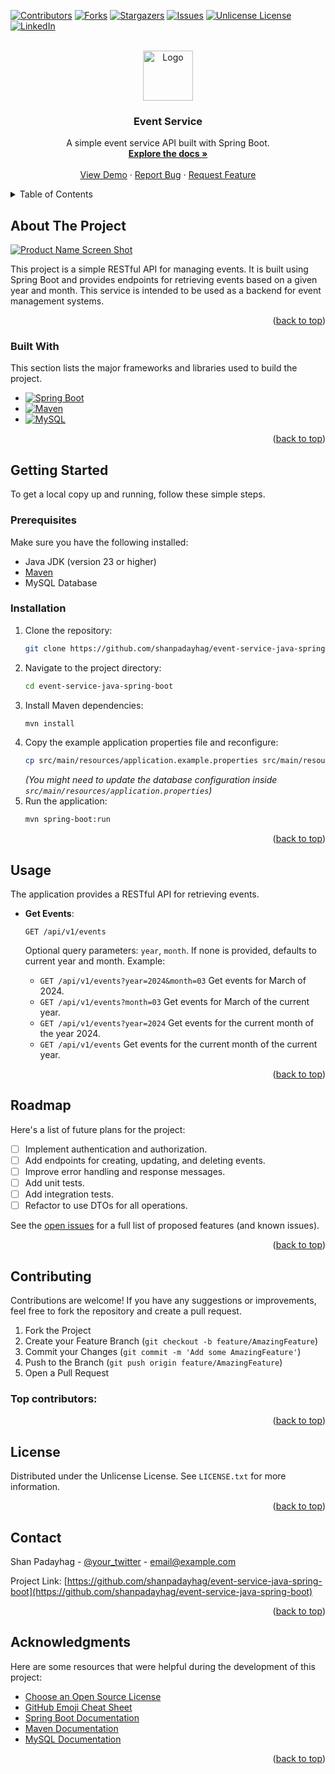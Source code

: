<!-- Improved compatibility of back to top link: See: https://github.com/shanpadayhag/Best-README-Template/pull/73 -->
<a id="readme-top"></a>
<!--
*** Thanks for checking out the Best-README-Template. If you have a suggestion
*** that would make this better, please fork the repo and create a pull request
*** or simply open an issue with the tag "enhancement".
*** Don't forget to give the project a star!
*** Thanks again! Now go create something AMAZING! :D
-->

<!-- PROJECT SHIELDS -->
<!--
*** I'm using markdown "reference style" links for readability.
*** Reference links are enclosed in brackets [ ] instead of parentheses ( ).
*** See the bottom of this document for the declaration of the reference variables
*** for contributors-url, forks-url, etc. This is an optional, concise syntax you may use.
*** https://www.markdownguide.org/basic-syntax/#reference-style-links
-->
[![Contributors][contributors-shield]][contributors-url]
[![Forks][forks-shield]][forks-url]
[![Stargazers][stars-shield]][stars-url]
[![Issues][issues-shield]][issues-url]
[![Unlicense License][license-shield]][license-url]
[![LinkedIn][linkedin-shield]][linkedin-url]

<!-- PROJECT LOGO -->
<br />
<div align="center">
  <a href="https://github.com/shanpadayhag/event-service-java-spring-boot">
    <img src="public/logo.png" alt="Logo" width="80" height="80">
  </a>

  <h3 align="center">Event Service</h3>

  <p align="center">
    A simple event service API built with Spring Boot.
    <br />
    <a href="https://github.com/shanpadayhag/event-service-java-spring-boot"><strong>Explore the docs »</strong></a>
    <br />
    <br />
    <a href="https://github.com/shanpadayhag/event-service-java-spring-boot">View Demo</a>
    ·
    <a href="https://github.com/shanpadayhag/event-service-java-spring-boot/issues/new?labels=bug&template=bug-report---.md">Report Bug</a>
    ·
    <a href="https://github.com/shanpadayhag/event-service-java-spring-boot/issues/new?labels=enhancement&template=feature-request---.md">Request Feature</a>
  </p>
</div>

<!-- TABLE OF CONTENTS -->
<details>
  <summary>Table of Contents</summary>
  <ol>
    <li>
      <a href="#about-the-project">About The Project</a>
      <ul>
        <li><a href="#built-with">Built With</a></li>
      </ul>
    </li>
    <li>
      <a href="#getting-started">Getting Started</a>
      <ul>
         <li><a href="#prerequisites">Prerequisites</a></li>
        <li><a href="#installation">Installation</a></li>
      </ul>
    </li>
    <li><a href="#usage">Usage</a></li>
    <li><a href="#roadmap">Roadmap</a></li>
    <li><a href="#contributing">Contributing</a></li>
    <li><a href="#license">License</a></li>
    <li><a href="#contact">Contact</a></li>
    <li><a href="#acknowledgments">Acknowledgments</a></li>
  </ol>
</details>

<!-- ABOUT THE PROJECT -->
## About The Project

[![Product Name Screen Shot][product-screenshot]](https://example.com)

This project is a simple RESTful API for managing events. It is built using Spring Boot and provides endpoints for retrieving events based on a given year and month. This service is intended to be used as a backend for event management systems.

<p align="right">(<a href="#readme-top">back to top</a>)</p>

### Built With

This section lists the major frameworks and libraries used to build the project.

*   [![Spring Boot][springboot.io]][springboot-url]
*   [![Maven][maven.apache.org]][maven-url]
*   [![MySQL][mysql.com]][mysql-url]

<p align="right">(<a href="#readme-top">back to top</a>)</p>

<!-- GETTING STARTED -->
## Getting Started

To get a local copy up and running, follow these simple steps.

### Prerequisites

Make sure you have the following installed:

*   Java JDK (version 23 or higher)
*   [Maven](https://maven.apache.org/download.cgi)
*   MySQL Database

### Installation

1.  Clone the repository:
    ```sh
    git clone https://github.com/shanpadayhag/event-service-java-spring-boot.git
    ```
2.  Navigate to the project directory:
    ```sh
    cd event-service-java-spring-boot
    ```
3.  Install Maven dependencies:
    ```sh
    mvn install
    ```
4.  Copy the example application properties file and reconfigure:
    ```sh
    cp src/main/resources/application.example.properties src/main/resources/application.properties
    ```
    *(You might need to update the database configuration inside `src/main/resources/application.properties`)*
5. Run the application:
    ```sh
    mvn spring-boot:run
    ```

<p align="right">(<a href="#readme-top">back to top</a>)</p>

<!-- USAGE EXAMPLES -->
## Usage

The application provides a RESTful API for retrieving events.

*   **Get Events**:

    ```
    GET /api/v1/events
    ```
    Optional query parameters: `year`, `month`. If none is provided, defaults to current year and month.
    Example:

     - `GET /api/v1/events?year=2024&month=03` Get events for March of 2024.
     - `GET /api/v1/events?month=03` Get events for March of the current year.
     - `GET /api/v1/events?year=2024` Get events for the current month of the year 2024.
     - `GET /api/v1/events` Get events for the current month of the current year.

<p align="right">(<a href="#readme-top">back to top</a>)</p>

<!-- ROADMAP -->
## Roadmap

Here's a list of future plans for the project:

- [ ] Implement authentication and authorization.
- [ ] Add endpoints for creating, updating, and deleting events.
- [ ] Improve error handling and response messages.
- [ ] Add unit tests.
- [ ] Add integration tests.
- [ ] Refactor to use DTOs for all operations.

See the [open issues](https://github.com/shanpadayhag/event-service-java-spring-boot/issues) for a full list of proposed features (and known issues).

<p align="right">(<a href="#readme-top">back to top</a>)</p>

<!-- CONTRIBUTING -->
## Contributing

Contributions are welcome! If you have any suggestions or improvements, feel free to fork the repository and create a pull request.

1.  Fork the Project
2.  Create your Feature Branch (`git checkout -b feature/AmazingFeature`)
3.  Commit your Changes (`git commit -m 'Add some AmazingFeature'`)
4.  Push to the Branch (`git push origin feature/AmazingFeature`)
5.  Open a Pull Request

### Top contributors:
<!-- Add the contributors image when available -->
<p align="right">(<a href="#readme-top">back to top</a>)</p>

<!-- LICENSE -->
## License

Distributed under the Unlicense License. See `LICENSE.txt` for more information.

<p align="right">(<a href="#readme-top">back to top</a>)</p>

<!-- CONTACT -->
## Contact

Shan Padayhag - [@your_twitter](https://twitter.com/shanpadayhag) - email@example.com

Project Link: [https://github.com/shanpadayhag/event-service-java-spring-boot](https://github.com/shanpadayhag/event-service-java-spring-boot)

<p align="right">(<a href="#readme-top">back to top</a>)</p>

<!-- ACKNOWLEDGMENTS -->
## Acknowledgments

Here are some resources that were helpful during the development of this project:

*   [Choose an Open Source License](https://choosealicense.com)
*   [GitHub Emoji Cheat Sheet](https://www.webpagefx.com/tools/emoji-cheat-sheet)
*   [Spring Boot Documentation](https://spring.io/projects/spring-boot)
*   [Maven Documentation](https://maven.apache.org/guides/index.html)
*   [MySQL Documentation](https://dev.mysql.com/doc/)

<p align="right">(<a href="#readme-top">back to top</a>)</p>

<!-- MARKDOWN LINKS & IMAGES -->
<!-- https://www.markdownguide.org/basic-syntax/#reference-style-links -->
[contributors-shield]: https://img.shields.io/github/contributors/shanpadayhag/event-service-java-spring-boot?style=for-the-badge
[contributors-url]: https://github.com/shanpadayhag/Best-README-Template/graphs/contributors
[forks-shield]: https://img.shields.io/github/forks/shanpadayhag/event-service-java-spring-boot?style=for-the-badge
[forks-url]: https://github.com/shanpadayhag/Best-README-Template/network/members
[stars-shield]: https://img.shields.io/github/stars/shanpadayhag/event-service-java-spring-boot?style=for-the-badge
[stars-url]: https://github.com/shanpadayhag/Best-README-Template/stargazers
[issues-shield]: https://img.shields.io/github/issues/shanpadayhag/event-service-java-spring-boot?style=for-the-badge
[issues-url]: https://github.com/shanpadayhag/Best-README-Template/issues
[license-shield]: https://img.shields.io/github/license/shanpadayhag/event-service-java-spring-boot?style=for-the-badge
[license-url]: https://github.com/shanpadayhag/Best-README-Template/blob/master/LICENSE.txt
[linkedin-shield]: https://img.shields.io/badge/-LinkedIn-black.svg?style=for-the-badge&logo=linkedin&colorB=555
[linkedin-url]: https://linkedin.com/in/shanpadayhag
[product-screenshot]: public/screenshot.png
[springboot.io]: https://img.shields.io/badge/Spring_Boot-6DB33F?style=for-the-badge&logo=spring&logoColor=white
[springboot-url]: https://spring.io/projects/spring-boot
[maven.apache.org]: https://img.shields.io/badge/Apache_Maven-C43025?style=for-the-badge&logo=apache-maven&logoColor=white
[maven-url]: https://maven.apache.org/
[mysql.com]: https://img.shields.io/badge/MySQL-00000F?style=for-the-badge&logo=mysql&logoColor=white
[mysql-url]: https://www.mysql.com/
